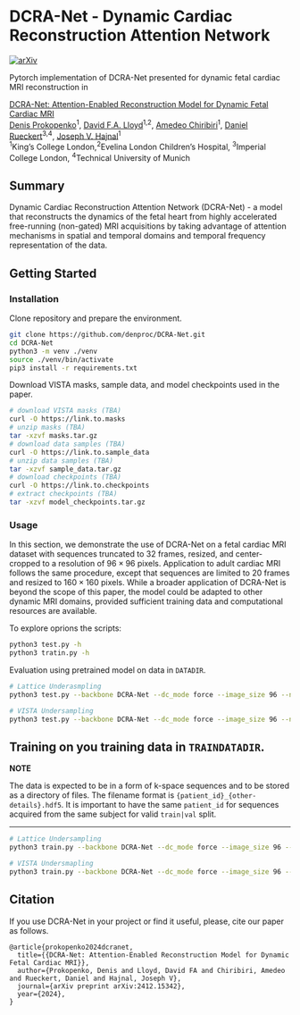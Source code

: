 

# DCRA-Net - Dynamic Cardiac Reconstruction Attention Network
[![arXiv](https://img.shields.io/badge/arXiv-2412.15342-b31b1b.svg)](https://arxiv.org/abs/2412.15342)

Pytorch implementation of DCRA-Net presented for dynamic fetal cardiac MRI reconstruction in

[DCRA-Net: Attention-Enabled Reconstruction Model for Dynamic Fetal Cardiac MRI](https://arxiv.org/abs/2412.15342)<br>
[Denis Prokopenko](https://www.linkedin.com/in/denproc/)<sup>1</sup>, [David F.A. Lloyd](https://www.kcl.ac.uk/people/david-f-a-lloyd)<sup>1,2</sup>, [Amedeo Chiribiri](https://www.kcl.ac.uk/people/amedeo-chiribiri)<sup>1</sup>, [Daniel Rueckert](https://aim-lab.io/author/daniel-ruckert/)<sup>3,4</sup>, [Joseph V. Hajnal](https://www.kcl.ac.uk/people/jo-hajnal)<sup>1</sup><br>
<sup>1</sup>King’s College London,<sup>2</sup>Evelina London Children’s Hospital, <sup>3</sup>Imperial College London, <sup>4</sup>Technical University of Munich



## Summary

Dynamic Cardiac Reconstruction Attention Network (DCRA-Net) - a model that reconstructs the dynamics of the fetal heart from highly accelerated free-running (non-gated) MRI acquisitions by taking advantage of attention mechanisms in spatial and temporal domains and temporal frequency representation of the data.


## Getting Started

### Installation
Clone repository and prepare the environment.
```bash
git clone https://github.com/denproc/DCRA-Net.git
cd DCRA-Net
python3 -m venv ./venv
source ./venv/bin/activate
pip3 install -r requirements.txt
```

Download VISTA masks, sample data, and model checkpoints used in the paper.
```bash
# download VISTA masks (TBA)
curl -O https://link.to.masks
# unzip masks (TBA)
tar -xzvf masks.tar.gz
# download data samples (TBA)
curl -O https://link.to.sample_data
# unzip data samples (TBA)
tar -xzvf sample_data.tar.gz  
# download checkpoints (TBA)
curl -O https://link.to.checkpoints
# extract checkpoints (TBA)
tar -xzvf model_checkpoints.tar.gz  
```

### Usage


In this section, we demonstrate the use of DCRA-Net on a fetal cardiac MRI dataset with sequences truncated to 32 frames, resized, and center-cropped to a resolution of $96 \times 96$ pixels.
Application to adult cardiac MRI follows the same procedure, except that sequences are limited to 20 frames and resized to $160 \times 160$ pixels.
While a broader application of DCRA-Net is beyond the scope of this paper, the model could be adapted to other dynamic MRI domains, provided sufficient training data and computational resources are available.

To explore oprions the scripts:
```bash
python3 test.py -h
python3 tratin.py -h
```


Evaluation using pretrained model on data in `DATADIR`.
```bash
# Lattice Underasmpling
python3 test.py --backbone DCRA-Net --dc_mode force --image_size 96 --n_frames 32 --representation_time frequency --in_channels 2 --out_channels 2 --batch_size 1 --save_dir ./data/evaluation_fetal_lattice --acceleration 8 --pattern lattice --data_dir DATADIR --checkpoint_path ./data/model_checkpoints/dcranet_fetal_32-96-96_8x_lattice_checkpoint.pt --verbose

# VISTA Undersampling
python3 test.py --backbone DCRA-Net --dc_mode force --image_size 96 --n_frames 32 --representation_time frequency --in_channels 2 --out_channels 2 --batch_size 1 --save_dir ./data/evaluation_fetal_vista --acceleration 8 --pattern vista --mask_ucoef 07 --mask_dir ./data/vista_masks/96x32_acc8_07  --data_dir DATADIR --checkpoint_path ./data/model_checkpoints/dcranet_fetal_32-96-96_8x_vista_checkpoint.pt --verbose 
```

Training on you training data in `TRAINDATADIR`.
---
**NOTE**

The data is expected to be in a form of k-space sequences and to be stored as a directory of files.
The filename format is `{patient_id}_{other-details}.hdf5`. 
It is important to have the same `patient_id` for sequences acquired from the same subject for valid `train|val` split.

---


```bash
# Lattice Undersampling
python3 train.py --backbone DCRA-Net --dc_mode force --image_size 96 --n_frames 32 --representation_time frequency --in_channels 2 --out_channels 2 --batch_size 1 --start_epoch 0 --n_epochs 10 --save_dir ./data/new_version --acceleration 8 --pattern lattice --data_dir TRAINDATADIR --verbose

# VISTA Undersmapling
python3 train.py --backbone DCRA-Net --dc_mode force --image_size 96 --n_frames 32 --representation_time frequency --in_channels 2 --out_channels 2 --batch_size 1 --start_epoch 0 --n_epochs 10 --save_dir ./data/new_version --acceleration 8 --pattern vista --mask_ucoef 07 --mask_dir ./data/vista_masks/96x32_acc8_07  --data_dir TRAINDATADIR --verbose

```

## Citation

If you use DCRA-Net in your project or find it useful, please, cite our paper as follows.

```
@article{prokopenko2024dcranet,
  title={{DCRA-Net: Attention-Enabled Reconstruction Model for Dynamic Fetal Cardiac MRI}},
  author={Prokopenko, Denis and Lloyd, David FA and Chiribiri, Amedeo and Rueckert, Daniel and Hajnal, Joseph V},
  journal={arXiv preprint arXiv:2412.15342},
  year={2024},
}

```
